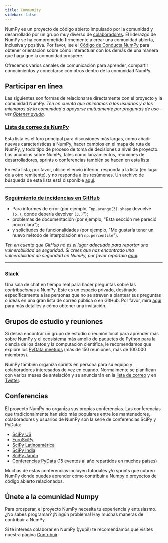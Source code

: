 ```yaml
---
title: Community
sidebar: false
---
```


NumPy es un proyecto de código abierto impulsado por la comunidad y desarrollado por un grupo muy diverso de [colaboradores](/gallery/team.html). El liderazgo de NumPy se ha comprometido firmemente a crear una comunidad abierta, inclusiva y positiva. Por favor, lee el [Código de Conducta NumPy](/code-of-conduct) para obtener orientación sobre cómo interactuar con los demás de una manera que haga que la comunidad prospere.

Ofrecemos varios canales de comunicación para aprender, compartir conocimientos y conectarse con otros dentro de la comunidad NumPy.


## Participar en línea

Las siguientes son formas de relacionarse directamente con el proyecto y la comunidad NumPy. _Ten en cuenta que animamos a los usuarios y a los miembros de la comunidad a apoyarse mutuamente por preguntas de uso - ver [Obtener ayuda](/gethelp)._


### [Lista de correo de NumPy](https://mail.python.org/mailman/listinfo/numpy-discussion)

Esta lista es el foro principal para discusiones más largas, como añadir nuevas características a NumPy, hacer cambios en el mapa de ruta de NumPy, y todo tipo de proceso de toma de decisiones a nivel de proyecto. Los anuncios sobre NumPy, tales como lanzamientos, reuniones de desarrolladores, sprints o conferencias también se hacen en esta lista.

En esta lista, por favor, utilice el envío inferior, responda a la lista (en lugar de a otro remitente), y no responda a los resúmenes. Un archivo de búsqueda de esta lista está disponible [aquí](http://numpy-discussion.10968.n7.nabble.com/).

***

### [Seguimiento de incidencias en GitHub](https://github.com/numpy/numpy/issues)

- Para informes de error (por ejemplo, "`np.arange(3).shape` devuelve `(5,)`, donde debería devolver `(3,)`");
- problemas de documentación (por ejemplo, "Esta sección me pareció poco clara");
- y solicitudes de funcionalidades (por ejemplo, "Me gustaría tener un nuevo método de interpolación en `np.percentile`").

_Ten en cuenta que GitHub no es el lugar adecuado para reportar una vulnerabilidad de seguridad. Si crees que has encontrado una vulnerabilidad de seguridad en NumPy, por favor repórtalo [aquí](https://tidelift.com/docs/security)._

***

### [Slack](https://numpy-team.slack.com)

Una sala de chat en tiempo real para hacer preguntas sobre las _contribuciones_ a NumPy. Este es un espacio privado, destinado específicamente a las personas que no se atreven a plantear sus preguntas o ideas en una gran lista de correo pública o en GitHub. Por favor, mira [aquí](https://numpy.org/devdocs/dev/index.html#contributing-to-numpy) para más detalles y cómo obtener una invitación.


## Grupos de estudio y reuniones

Si desea encontrar un grupo de estudio o reunión local para aprender más sobre NumPy y el ecosistema más amplio de paquetes de Python para la ciencia de los datos y la computación científica, le recomendamos que explore los [PyData meetups](https://www.meetup.com/pro/pydata/) (más de 150 reuniones, más de 100.000 miembros).

NumPy también organiza sprints en persona para su equipo y colaboradores interesados de vez en cuando. Normalmente se planifican con varios meses de antelación y se anunciarán en la [lista de correo](https://mail.python.org/mailman/listinfo/numpy-discussion) y en [Twitter](https://twitter.com/numpy_team).


## Conferencias

El proyecto NumPy no organiza sus propias conferencias. Las conferencias que tradicionalmente han sido más populares entre los mantenedores, colaboradores y usuarios de NumPy son la serie de conferencias SciPy y PyData:

- [SciPy US](https://conference.scipy.org)
- [EuroSciPy](https://www.euroscipy.org)
- [SciPy Latinoamérica](https://www.scipyla.org)
- [SciPy India](https://scipy.in)
- [SciPy Japón](https://conference.scipy.org)
- [Conferencias PyData](https://pydata.org/event-schedule/) (15 eventos al año repartidos en muchos países)

Muchas de estas conferencias incluyen tutoriales y/o sprints que cubren NumPy donde puedes aprender cómo contribuir a Numpy o proyectos de código abierto relacionados.


## Únete a la comunidad Numpy

Para prosperar, el proyecto NumPy necesita tu experiencia y entusiasmo. ¿No sabes programar? ¡Ningún problema! Hay muchas maneras de contribuir a NumPy.

Si te interesa colaborar en NumPy (¡yupi!) te recomendamos que visites nuestra página [Contribuir](/contribuir).

